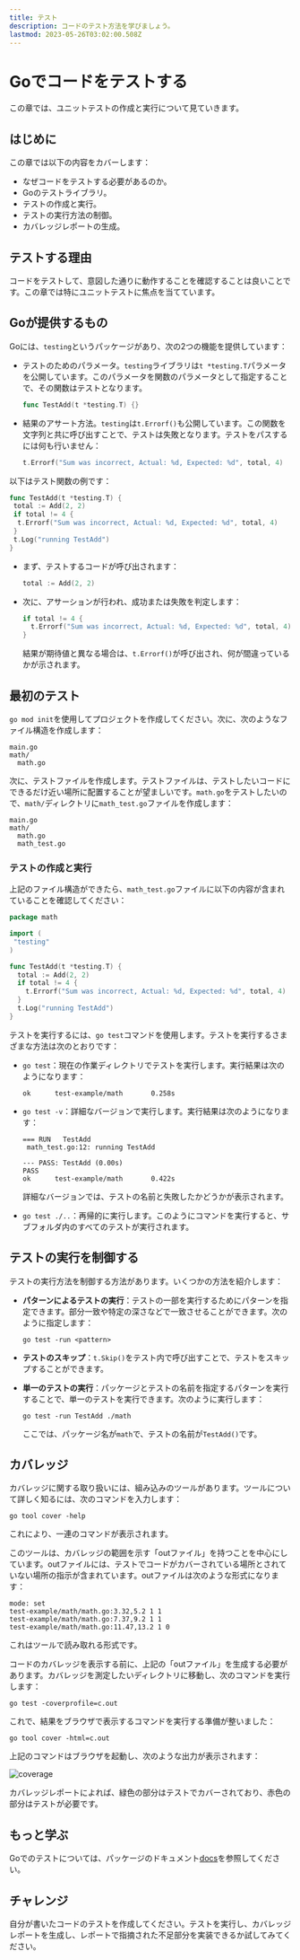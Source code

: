 ```yaml
---
title: テスト
description: コードのテスト方法を学びましょう。
lastmod: 2023-05-26T03:02:00.508Z
---
```


# Goでコードをテストする

この章では、ユニットテストの作成と実行について見ていきます。

## はじめに

この章では以下の内容をカバーします：

- なぜコードをテストする必要があるのか。
- Goのテストライブラリ。
- テストの作成と実行。
- テストの実行方法の制御。
- カバレッジレポートの生成。

## テストする理由

コードをテストして、意図した通りに動作することを確認することは良いことです。この章では特にユニットテストに焦点を当てています。

## Goが提供するもの

Goには、`testing`というパッケージがあり、次の2つの機能を提供しています：

- テストのためのパラメータ。`testing`ライブラリは`t *testing.T`パラメータを公開しています。このパラメータを関数のパラメータとして指定することで、その関数はテストとなります。

  ```go
  func TestAdd(t *testing.T) {}
  ```

- 結果のアサート方法。`testing`は`t.Errorf()`も公開しています。この関数を文字列と共に呼び出すことで、テストは失敗となります。テストをパスするには何も行いません：

  ```go
  t.Errorf("Sum was incorrect, Actual: %d, Expected: %d", total, 4)
  ```

以下はテスト関数の例です：

```go
func TestAdd(t *testing.T) {
 total := Add(2, 2)
 if total != 4 {
  t.Errorf("Sum was incorrect, Actual: %d, Expected: %d", total, 4)
 }
 t.Log("running TestAdd")
}
```

- まず、テストするコードが呼び出されます：

  ```go
  total := Add(2, 2)
  ```

- 次に、アサーションが行われ、成功または失敗を判定します：

  ```go
  if total != 4 {
    t.Errorf("Sum was incorrect, Actual: %d, Expected: %d", total, 4)
  }
  ```

  結果が期待値と異なる場合は、`t.Errorf()`が呼び出され、何が間違っているかが示されます。

## 最初のテスト

`go mod init`を使用してプロジェクトを作成してください。次に、次のようなファイル構造を作成します：

```
main.go
math/
  math.go
```

次に、テストファイルを作成します。テストファイルは、テストしたいコードにできるだけ近い場所に配置することが望ましいです。`math.go`をテストしたいので、`math/`ディレクトリに`math_test.go`ファイルを作成します：

```
main.go
math/
  math.go
  math_test.go
```

### テストの作成と実行

上記のファイル構造ができたら、`math_test.go`ファイルに以下の内容が含まれていることを確認してください：

```go
package math

import (
 "testing"
)

func TestAdd(t *testing.T) {
  total := Add(2, 2)
  if total != 4 {
    t.Errorf("Sum was incorrect, Actual: %d, Expected: %d", total, 4)
  }
  t.Log("running TestAdd")
}
```

テストを実行するには、`go test`コマンドを使用します。テストを実行するさまざまな方法は次のとおりです：

- `go test`：現在の作業ディレクトリでテストを実行します。実行結果は次のようになります：

  ```
  ok      test-example/math       0.258s
  ```

- `go test -v`：詳細なバージョンで実行します。実行結果は次のようになります：

  ```
  === RUN   TestAdd
   math_test.go:12: running TestAdd

  --- PASS: TestAdd (0.00s)
  PASS
  ok      test-example/math       0.422s
  ```

  詳細なバージョンでは、テストの名前と失敗したかどうかが表示されます。

- `go test ./..`：再帰的に実行します。このようにコマンドを実行すると、サブフォルダ内のすべてのテストが実行されます。

## テストの実行を制御する

テストの実行方法を制御する方法があります。いくつかの方法を紹介します：

- **パターンによるテストの実行**：テストの一部を実行するためにパターンを指定できます。部分一致や特定の深さなどで一致させることができます。次のように指定します：

  ```console
  go test -run <pattern>
  ```

- **テストのスキップ**：`t.Skip()`をテスト内で呼び出すことで、テストをスキップすることができます。
- **単一のテストの実行**：パッケージとテストの名前を指定するパターンを実行することで、単一のテストを実行できます。次のように実行します：

  ```console
  go test -run TestAdd ./math
  ```

  ここでは、パッケージ名が`math`で、テストの名前が`TestAdd()`です。

## カバレッジ

カバレッジに関する取り扱いには、組み込みのツールがあります。ツールについて詳しく知るには、次のコマンドを入力します：

```console
go tool cover -help
```

これにより、一連のコマンドが表示されます。

このツールは、カバレッジの範囲を示す「outファイル」を持つことを中心にしています。outファイルには、テストでコードがカバーされている場所とされていない場所の指示が含まれています。outファイルは次のような形式になります：

```
mode: set
test-example/math/math.go:3.32,5.2 1 1
test-example/math/math.go:7.37,9.2 1 1
test-example/math/math.go:11.47,13.2 1 0
```

これはツールで読み取れる形式です。

コードのカバレッジを表示する前に、上記の「outファイル」を生成する必要があります。カバレッジを測定したいディレクトリに移動し、次のコマンドを実行します：

```console
go test -coverprofile=c.out
```

これで、結果をブラウザで表示するコマンドを実行する準備が整いました：

```console
go tool cover -html=c.out
```

上記のコマンドはブラウザを起動し、次のような出力が表示されます：

![coverage](coverage.png)

カバレッジレポートによれば、緑色の部分はテストでカバーされており、赤色の部分はテストが必要です。

## もっと学ぶ

Goでのテストについては、パッケージのドキュメント[docs](https://pkg.go.dev/testing)を参照してください。

## チャレンジ

自分が書いたコードのテストを作成してください。テストを実行し、カバレッジレポートを生成し、レポートで指摘された不足部分を実装できるか試してみてください。